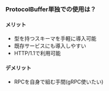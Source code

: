 ### ProtocolBuffer単独での使用は？

#### メリット

- 型を持つスキーマを手軽に導入可能
- 既存サービスにも導入しやすい
- HTTP/1.1で利用可能

#### デメリット

- RPCを自身で組む手間(gRPC使いたい)
